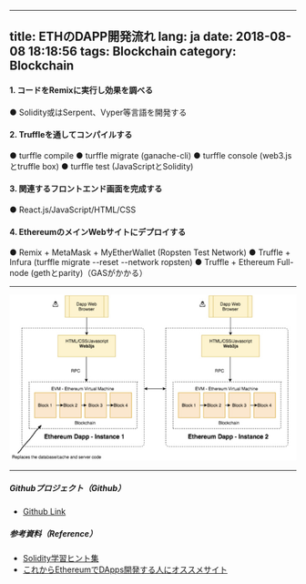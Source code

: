 
---
title: ETHのDAPP開発流れ
lang: ja
date: 2018-08-08 18:18:56
tags: Blockchain
category: Blockchain
---

#### 1. コードをRemixに実行し効果を調べる

● Solidity或はSerpent、Vyper等言語を開発する

#### 2. Truffleを通してコンパイルする

● turffle compile
● turffle migrate (ganache-cli)
● turffle console (web3.jsとtruffle box)
● turffle test (JavaScriptとSolidity)

#### 3. 関連するフロントエンド画面を完成する

● React.js/JavaScript/HTML/CSS

#### 4. EthereumのメインWebサイトにデプロイする

● Remix + MetaMask + MyEtherWallet (Ropsten Test Network)
● Truffle + Infura (turffle migrate --reset --network ropsten)
● Truffle + Ethereum Full-node (gethとparity)（GASがかかる）

-------------------------------------
![ETH_DAPP](/image/Blockchain/ETH/ETH_DAPP.jpg) 

-------------------------------------
##### Githubプロジェクト（Github）

- [Github Link](https://github.com/hjtso/Team_C "Title") 

##### 参考資料（Reference）

- [Solidity学習ヒント集](https://qiita.com/Yukiya025/items/b0b67c44b2878998015c "Title") 
- [これからEthereumでDApps開発する人にオススメサイト](https://qiita.com/yukatou/items/05652ba149266f81d4fe "Title") 
